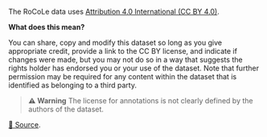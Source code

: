 The RoCoLe data uses [Attribution 4.0 International (CC BY 4.0)](https://creativecommons.org/licenses/by/4.0/).

**What does this mean?**

You can share, copy and modify this dataset so long as you give appropriate credit, provide a link to the CC BY license, and indicate if changes were made, but you may not do so in a way that suggests the rights holder has endorsed you or your use of the dataset. Note that further permission may be required for any content within the dataset that is identified as belonging to a third party.

> **⚠️ Warning** The license for annotations is not clearly defined by the authors of the dataset.

[🔗 Source](https://data.mendeley.com/datasets/c5yvn32dzg/2).
